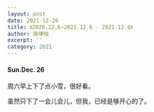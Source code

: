 ```yaml
---
layout: post
date: 2021-12-26
title: 《2020.12.6~2021.12.6 - 2021.12.6》
author: 简律纯
excerpt: ''
category: 2021
---
```



#### Sun.Dec. 26
周六早上下了点小雪，很好看。

虽然只下了一会儿会儿，但我，已经是够开心的了。
